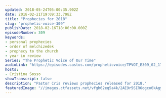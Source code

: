 ```yaml
---
updated: 2018-05-24T05:00:35.902Z
date: 2018-02-21T19:09:33.798Z
title: "Prophecies for 2018"
slug: "prophetic-voice-309"
publishDate: 2018-02-16T18:00:00.000Z
episodeNumber: 309
keywords:
- personal prophecies
- order of melchizedek
- prophecy to the church
- year in review
Series: "The Prophetic Voice of Our Time"
audioLink: "https://episodes.castos.com/propheticvoice/TPVOT_E309_02_17-18_Prophecies_for_2018.mp3"
hosts:
- Cristina Sosso
showTranscript: false
description: "Pastor Cris reviews prophecies released for 2018."
featuredImage: "//images.ctfassets.net/vfgh62eq5a4k/2AE9r5SIR6ogco6kAgy80Y/758afdb718203b2f8630551b62f95ad3/azgan-mjeshtri-435130-unsplash.jpg"
---
```

